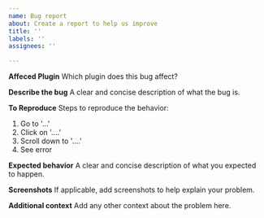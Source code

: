 ```yaml
---
name: Bug report
about: Create a report to help us improve
title: ''
labels: ''
assignees: ''

---
```


**Affeced Plugin**
Which plugin does this bug affect?
<!-- Pic one: PCO v2 -->

**Describe the bug**
A clear and concise description of what the bug is. 

**To Reproduce**
Steps to reproduce the behavior:
1. Go to '...'
2. Click on '....'
3. Scroll down to '....'
4. See error

**Expected behavior**
A clear and concise description of what you expected to happen.

**Screenshots**
If applicable, add screenshots to help explain your problem.

**Additional context**
Add any other context about the problem here.
